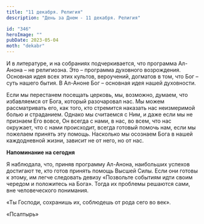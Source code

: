 ```yaml
---
title: "11 декабря. Религия"
description: "День за Днем - 11 декабря. Религия"

id: "346"
heroImage: ""
pubDate: 2023-05-04
moth: "dekabr"
---
```


И в литературе, и на собраниях подчеркивается, что программа Ал-Анона – не
религиозна. Это – программа духовного возрождения. Основная идея всех этих
культов, вероучений, догматов в том, что Бог – суть нашего бытия. В Ал-Аноне
Бог – основная идея нашей духовности.

Если мы перестанем посещать церковь, мы, возможно, думаем, что избавляемся от
Бога, который разочаровал нас. Мы можем рассматривать его, как того, кто
стремится наказать нас неизмеримой болью и страданием. Однако мы считаемся с
Ним, и даже если мы не признаем Его вовсе, Он всегда с нами, в нас, во всем,
что нас окружает, что с нами происходит, всегда готовый помочь нам, если мы
пожелаем принять эту помощь. Насколько мы осознаем Бога в нашей каждодневной
жизни, зависит не от него, но от нас.

**Напоминание на сегодня**

Я наблюдала, что, приняв программу Ал-Анона, наибольших успехов достигают те,
кто готов принять помощь Высшей Силы. Если они готовы к этому, им легче
следовать девизу «Позвольте событиям идти своим чередом и положитесь на Бога».
Тогда их проблемы решаются сами, вне человеческого понимания.

«Ты Господи, сохранишь их, соблюдешь от рода сего во век».

«Псалтырь»
